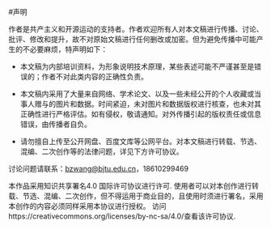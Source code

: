 #声明

作者是共产主义和开源运动的支持者。作者欢迎所有人对本文稿进行传播、讨论、批评、修改和提升，故不对原始文稿进行任何删改或加密。但为避免传播中可能产生的不必要麻烦，特声明如下：

-	本文稿为内部培训资料，为形象说明技术原理，某些表述可能不严谨甚至是错误的；作者不对此类内容的正确性负责。

-	本文稿内采用了大量来自网络、学术论文、以及一些未经公开的个人收藏或当事人赠与的图片和数据。时间紧迫，未对图片和数据版权进行核查，也未对其正确性进行严格评估。如有侵权，敬请通知。对外传播引起的版权责任或信息错误，由传播者自负。

-	请勿擅自上传至公开网盘、百度文库等公网平台。对本文稿进行转载、节选、混编、二次创作等的法律问题，详见下方许可协议。

讨论问题请联系：bzwang@bjtu.edu.cn，18610299469
 
本作品采用知识共享署名4.0 国际许可协议进行许可. 使用者可以对本创作进行转载、节选、混编、二次创作，但不得运用于商业目的，且使用时须进行署名，采用本创作的内容必须同样采用本协议进行授权。
访问https://creativecommons.org/licenses/by-nc-sa/4.0/查看该许可协议.

